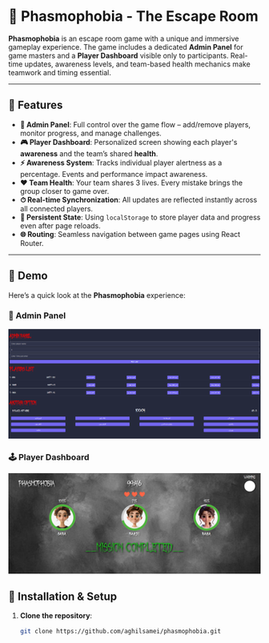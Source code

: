 # 👻 Phasmophobia - The Escape Room

**Phasmophobia** is an escape room game with a unique and immersive gameplay experience. The game includes a dedicated **Admin Panel** for game masters and a **Player Dashboard** visible only to participants. Real-time updates, awareness levels, and team-based health mechanics make teamwork and timing essential.

---

## 🧩 Features

- **🔧 Admin Panel**: Full control over the game flow – add/remove players, monitor progress, and manage challenges.
- **🎮 Player Dashboard**: Personalized screen showing each player's **awareness** and the team’s shared **health**.
- **⚡ Awareness System**: Tracks individual player alertness as a percentage. Events and performance impact awareness.
- **❤️ Team Health**: Your team shares 3 lives. Every mistake brings the group closer to game over.
- **⏱ Real-time Synchronization**: All updates are reflected instantly across all connected players.
- **💾 Persistent State**: Using `localStorage` to store player data and progress even after page reloads.
- **🌐 Routing**: Seamless navigation between game pages using React Router.

---


## 📸 Demo

Here’s a quick look at the **Phasmophobia** experience:

### 🧙 Admin Panel

![Admin Panel](public/image/admia-panel.png)

### 🕹 Player Dashboard

![Player Dashboard](public/image/player-dashboard.png)



## 🚀 Installation & Setup

1. **Clone the repository**:

   ```bash
   git clone https://github.com/aghilsamei/phasmophobia.git
